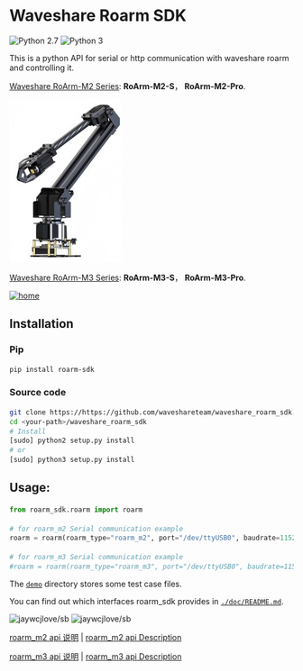 # Waveshare Roarm SDK

![Python 2.7](https://img.shields.io/badge/Python-v2.7%5E-green?logo=python)
![Python 3](https://img.shields.io/badge/Python-v3%5E-green?logo=python)

This is a python API for serial or http communication with waveshare roarm and controlling it.

[Waveshare RoArm-M2 Series](https://www.waveshare.com/roarm-m2-s.htm): **RoArm-M2-S**， **RoArm-M2-Pro**.

[![home](./images/roarm_m2.jpg)](https://www.waveshare.com/roarm-m2-s.htm)

[Waveshare RoArm-M3 Series](https://www.waveshare.com/roarm-m3-s.htm): **RoArm-M3-S**， **RoArm-M3-Pro**.

[![home](./images/roarm_m3.jpg)](https://www.waveshare.com/roarm-m3-s.htm)

## Installation

### Pip

```bash
pip install roarm-sdk
```

### Source code

```bash
git clone https://https://github.com/waveshareteam/waveshare_roarm_sdk.git <your-path>
cd <your-path>/waveshare_roarm_sdk
# Install
[sudo] python2 setup.py install
# or
[sudo] python3 setup.py install
```

## Usage:

```python
from roarm_sdk.roarm import roarm

# for roarm_m2 Serial communication example
roarm = roarm(roarm_type="roarm_m2", port="/dev/ttyUSB0", baudrate=115200)

# for roarm_m3 Serial communication example
#roarm = roarm(roarm_type="roarm_m3", port="/dev/ttyUSB0", baudrate=115200)
```

The [`demo`](./demo) directory stores some test case files.

You can find out which interfaces roarm_sdk provides in [`./doc/README.md`](./doc/RADME.md).

![jaywcjlove/sb](https://jaywcjlove.github.io/sb/lang/chinese.svg)   ![jaywcjlove/sb](https://jaywcjlove.github.io/sb/lang/english.svg)

[roarm_m2 api 说明](./doc/roarm_m2_zh.md) | [roarm_m2 api Description](./doc/roarm_m2_en.md)

[roarm_m3 api 说明](./doc/roarm_m3_zh.md) | [roarm_m3 api Description](./doc/roarm_m3_en.md)